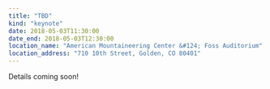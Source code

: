 ```yaml
---
title: "TBD"
kind: "keynote"
date: 2018-05-03T11:30:00
date_end: 2018-05-03T12:30:00
location_name: "American Mountaineering Center &#124; Foss Auditorium"
location_address: "710 10th Street, Golden, CO 80401"
---
```


Details coming soon!
